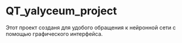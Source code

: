 # QT_yalyceum_project

Этот проект созданя для удобого обращения к нейронной сети с помощью графического интерфейса.
